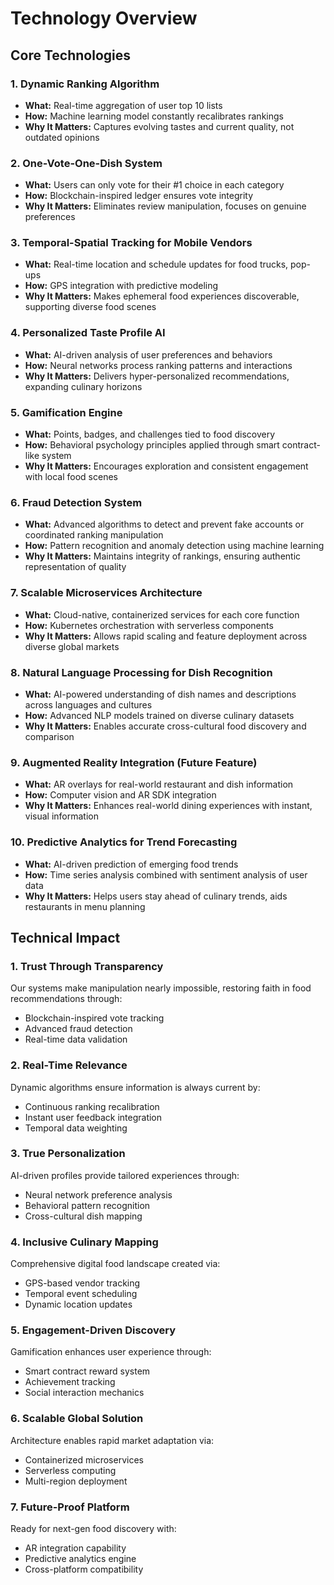 # Technology Overview

## Core Technologies

### 1. Dynamic Ranking Algorithm

- **What:** Real-time aggregation of user top 10 lists
- **How:** Machine learning model constantly recalibrates rankings
- **Why It Matters:** Captures evolving tastes and current quality, not outdated opinions

### 2. One-Vote-One-Dish System

- **What:** Users can only vote for their #1 choice in each category
- **How:** Blockchain-inspired ledger ensures vote integrity
- **Why It Matters:** Eliminates review manipulation, focuses on genuine preferences

### 3. Temporal-Spatial Tracking for Mobile Vendors

- **What:** Real-time location and schedule updates for food trucks, pop-ups
- **How:** GPS integration with predictive modeling
- **Why It Matters:** Makes ephemeral food experiences discoverable, supporting diverse food scenes

### 4. Personalized Taste Profile AI

- **What:** AI-driven analysis of user preferences and behaviors
- **How:** Neural networks process ranking patterns and interactions
- **Why It Matters:** Delivers hyper-personalized recommendations, expanding culinary horizons

### 5. Gamification Engine

- **What:** Points, badges, and challenges tied to food discovery
- **How:** Behavioral psychology principles applied through smart contract-like system
- **Why It Matters:** Encourages exploration and consistent engagement with local food scenes

### 6. Fraud Detection System

- **What:** Advanced algorithms to detect and prevent fake accounts or coordinated ranking manipulation
- **How:** Pattern recognition and anomaly detection using machine learning
- **Why It Matters:** Maintains integrity of rankings, ensuring authentic representation of quality

### 7. Scalable Microservices Architecture

- **What:** Cloud-native, containerized services for each core function
- **How:** Kubernetes orchestration with serverless components
- **Why It Matters:** Allows rapid scaling and feature deployment across diverse global markets

### 8. Natural Language Processing for Dish Recognition

- **What:** AI-powered understanding of dish names and descriptions across languages and cultures
- **How:** Advanced NLP models trained on diverse culinary datasets
- **Why It Matters:** Enables accurate cross-cultural food discovery and comparison

### 9. Augmented Reality Integration (Future Feature)

- **What:** AR overlays for real-world restaurant and dish information
- **How:** Computer vision and AR SDK integration
- **Why It Matters:** Enhances real-world dining experiences with instant, visual information

### 10. Predictive Analytics for Trend Forecasting

- **What:** AI-driven prediction of emerging food trends
- **How:** Time series analysis combined with sentiment analysis of user data
- **Why It Matters:** Helps users stay ahead of culinary trends, aids restaurants in menu planning

## Technical Impact

### 1. Trust Through Transparency

Our systems make manipulation nearly impossible, restoring faith in food recommendations through:

- Blockchain-inspired vote tracking
- Advanced fraud detection
- Real-time data validation

### 2. Real-Time Relevance

Dynamic algorithms ensure information is always current by:

- Continuous ranking recalibration
- Instant user feedback integration
- Temporal data weighting

### 3. True Personalization

AI-driven profiles provide tailored experiences through:

- Neural network preference analysis
- Behavioral pattern recognition
- Cross-cultural dish mapping

### 4. Inclusive Culinary Mapping

Comprehensive digital food landscape created via:

- GPS-based vendor tracking
- Temporal event scheduling
- Dynamic location updates

### 5. Engagement-Driven Discovery

Gamification enhances user experience through:

- Smart contract reward system
- Achievement tracking
- Social interaction mechanics

### 6. Scalable Global Solution

Architecture enables rapid market adaptation via:

- Containerized microservices
- Serverless computing
- Multi-region deployment

### 7. Future-Proof Platform

Ready for next-gen food discovery with:

- AR integration capability
- Predictive analytics engine
- Cross-platform compatibility
